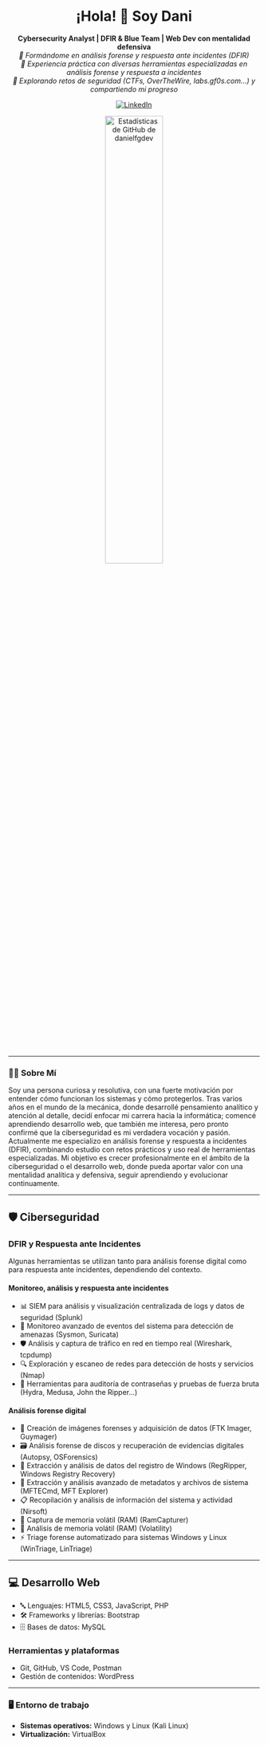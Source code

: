 <div align="center">

  <h1>¡Hola! 👋 Soy Dani</h1>
  
<strong>Cybersecurity Analyst | DFIR & Blue Team | Web Dev con mentalidad defensiva</strong><br>
 <em>📍 Formándome en análisis forense y respuesta ante incidentes (DFIR)</em><br>
 <em>🧰 Experiencia práctica con diversas herramientas especializadas en análisis forense y respuesta a incidentes</em><br>
 <em>🚀 Explorando retos de seguridad (CTFs, OverTheWire, labs.gf0s.com...) y compartiendo mi progreso</em>
  <p>
    <a href="https://www.linkedin.com/in/danielfgdev"><img alt="LinkedIn" src="https://img.shields.io/badge/LinkedIn-%230077B5.svg?&style=for-the-badge&logo=linkedin&logoColor=white"></a>
    </p>
<!--
  <p>
    <img src="https://komarev.com/ghpvc/?username=danielfgdev&label=Visitas%20al%20Perfil&color=blueviolet&style=flat-square" alt="Contador de Visitas" />
  </p>
-->
</div>

<div align="center">
  <a href="https://github.com/danielfgdev">
    <img src="https://github-readme-stats.vercel.app/api?username=danielfgdev&show_icons=true&theme=tokyonight&rank_icon=github&count_private=true&include_all_commits=true&hide_border=true&border_radius=10" alt="Estadísticas de GitHub de danielfgdev" width="48%"/>
  </a>
</div>

---

### 👨‍💻 Sobre Mí

Soy una persona curiosa y resolutiva, con una fuerte motivación por entender cómo funcionan los sistemas y cómo protegerlos. Tras varios años en el mundo de la mecánica, donde desarrollé pensamiento analítico y atención al detalle, decidí enfocar mi carrera hacia la informática; comencé aprendiendo desarrollo web, que también me interesa, pero pronto confirmé que la ciberseguridad es mi verdadera vocación y pasión. Actualmente me especializo en análisis forense y respuesta a incidentes (DFIR), combinando estudio con retos prácticos y uso real de herramientas especializadas. Mi objetivo es crecer profesionalmente en el ámbito de la ciberseguridad o el desarrollo web, donde pueda aportar valor con una mentalidad analítica y defensiva, seguir aprendiendo y evolucionar continuamente.

---

<section>
  <h2>🛡️ Ciberseguridad</h2>

  <h3>DFIR y Respuesta ante Incidentes</h3>
  <p>Algunas herramientas se utilizan tanto para análisis forense digital como para respuesta ante incidentes, dependiendo del contexto.</p>

  <h4>Monitoreo, análisis y respuesta ante incidentes</h4>
  <ul>
    <li>📊 SIEM para análisis y visualización centralizada de logs y datos de seguridad (Splunk)</li>
    <li>🚨 Monitoreo avanzado de eventos del sistema para detección de amenazas (Sysmon, Suricata)</li>
    <li>🛡️ Análisis y captura de tráfico en red en tiempo real (Wireshark, tcpdump)</li>
    <li>🔍 Exploración y escaneo de redes para detección de hosts y servicios (Nmap)</li>
    <li>🔐 Herramientas para auditoría de contraseñas y pruebas de fuerza bruta (Hydra, Medusa, John the Ripper...)</li>
  </ul>

  <h4>Análisis forense digital</h4>
  <ul>
    <li>💾 Creación de imágenes forenses y adquisición de datos (FTK Imager, Guymager)</li>
    <li>🗃️ Análisis forense de discos y recuperación de evidencias digitales (Autopsy, OSForensics)</li>
    <li>📂 Extracción y análisis de datos del registro de Windows (RegRipper, Windows Registry Recovery)</li>
    <li>🔎 Extracción y análisis avanzado de metadatos y archivos de sistema (MFTECmd, MFT Explorer)</li>
    <li>📋 Recopilación y análisis de información del sistema y actividad (Nirsoft)</li>
    <li>🧠 Captura de memoria volátil (RAM) (RamCapturer)</li>
    <li>🔬 Análisis de memoria volátil (RAM) (Volatility)</li>
    <li>⚡ Triage forense automatizado para sistemas Windows y Linux (WinTriage, LinTriage)</li>
  </ul>
</section>

---

<section>
  <h2>💻 Desarrollo Web</h2>
  <ul>
    <li>🔤 Lenguajes: HTML5, CSS3, JavaScript, PHP</li>
    <li>🛠️ Frameworks y librerías: Bootstrap</li>
    <li>🗄️ Bases de datos: MySQL</li>
  </ul>
  <h3>Herramientas y plataformas</h3>
  <ul>
    <li>Git, GitHub, VS Code, Postman</li>
    <li>Gestión de contenidos: WordPress</li>
  </ul>
</section>

---

<section>
  <h3>🖥️ Entorno de trabajo</h3>
  <ul>
    <li><strong>Sistemas operativos:</strong> Windows y Linux (Kali Linux)</li>
    <li><strong>Virtualización:</strong> VirtualBox</li>
  </ul>
</section>


<!--
**danielfgdev/danielfgdev** is a ✨ _special_ ✨ repository because its `README.md` (this file) appears on your GitHub profile.

Here are some ideas to get you started:

- 🔭 I’m currently working on ...
- 🌱 I’m currently learning ...
- 👯 I’m looking to collaborate on ...
- 🤔 I’m looking for help with ...
- 💬 Ask me about ...
- 📫 How to reach me: ...
- 😄 Pronouns: ...
- ⚡ Fun fact: ...
-->
